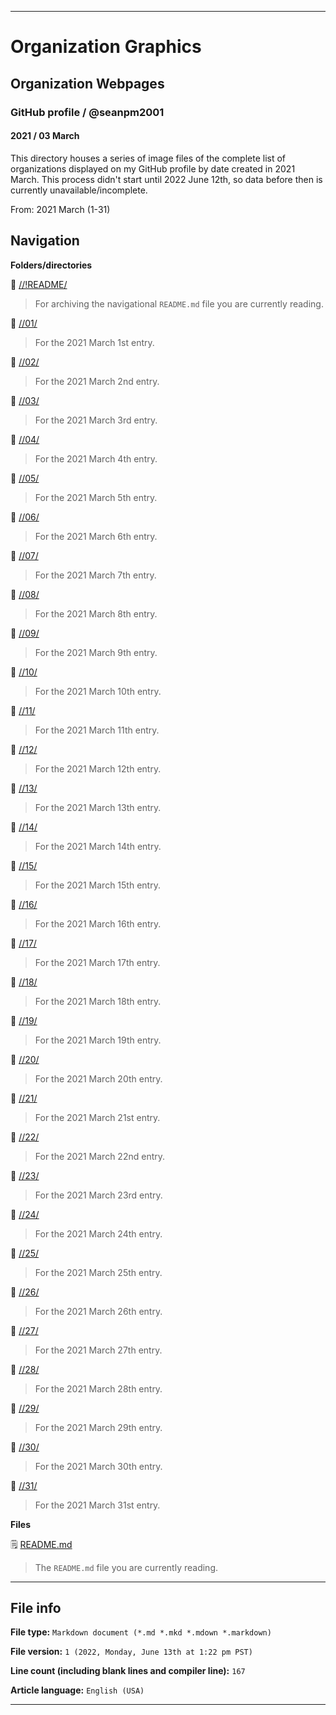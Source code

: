 
***

# Organization Graphics

## Organization Webpages

### GitHub profile / @seanpm2001

#### 2021 / 03 March

This directory houses a series of image files of the complete list of organizations displayed on my GitHub profile by date created in 2021 March. This process didn't start until 2022 June 12th, so data before then is currently unavailable/incomplete.

From: 2021 March (1-31)

## Navigation

**Folders/directories**

📁 [//!README/](/OrganizationGraphics/Organization_webpages/GitHub_Profile/@seanpm2001/2021/03_March/!README/)

> For archiving the navigational `README.md` file you are currently reading.

📁 [//01/](/OrganizationGraphics/Organization_webpages/GitHub_Profile/@seanpm2001/2021/03_March/01/)

> For the 2021 March 1st entry.

📁 [//02/](/OrganizationGraphics/Organization_webpages/GitHub_Profile/@seanpm2001/2021/03_March/02/)

> For the 2021 March 2nd entry.

📁 [//03/](/OrganizationGraphics/Organization_webpages/GitHub_Profile/@seanpm2001/2021/03_March/03/)

> For the 2021 March 3rd entry.

📁 [//04/](/OrganizationGraphics/Organization_webpages/GitHub_Profile/@seanpm2001/2021/03_March/04/)

> For the 2021 March 4th entry.

📁 [//05/](/OrganizationGraphics/Organization_webpages/GitHub_Profile/@seanpm2001/2021/03_March/05/)

> For the 2021 March 5th entry.

📁 [//06/](/OrganizationGraphics/Organization_webpages/GitHub_Profile/@seanpm2001/2021/03_March/06/)

> For the 2021 March 6th entry.

📁 [//07/](/OrganizationGraphics/Organization_webpages/GitHub_Profile/@seanpm2001/2021/03_March/07/)

> For the 2021 March 7th entry.

📁 [//08/](/OrganizationGraphics/Organization_webpages/GitHub_Profile/@seanpm2001/2021/03_March/08/)

> For the 2021 March 8th entry.

📁 [//09/](/OrganizationGraphics/Organization_webpages/GitHub_Profile/@seanpm2001/2021/03_March/09/)

> For the 2021 March 9th entry.

📁 [//10/](/OrganizationGraphics/Organization_webpages/GitHub_Profile/@seanpm2001/2021/03_March/10/)

> For the 2021 March 10th entry.

📁 [//11/](/OrganizationGraphics/Organization_webpages/GitHub_Profile/@seanpm2001/2021/03_March/11/)

> For the 2021 March 11th entry.

📁 [//12/](/OrganizationGraphics/Organization_webpages/GitHub_Profile/@seanpm2001/2021/03_March/12/)

> For the 2021 March 12th entry.

📁 [//13/](/OrganizationGraphics/Organization_webpages/GitHub_Profile/@seanpm2001/2021/03_March/13/)

> For the 2021 March 13th entry.

📁 [//14/](/OrganizationGraphics/Organization_webpages/GitHub_Profile/@seanpm2001/2021/03_March/14/)

> For the 2021 March 14th entry.

📁 [//15/](/OrganizationGraphics/Organization_webpages/GitHub_Profile/@seanpm2001/2021/03_March/15/)

> For the 2021 March 15th entry.

📁 [//16/](/OrganizationGraphics/Organization_webpages/GitHub_Profile/@seanpm2001/2021/03_March/16/)

> For the 2021 March 16th entry.

📁 [//17/](/OrganizationGraphics/Organization_webpages/GitHub_Profile/@seanpm2001/2021/03_March/17/)

> For the 2021 March 17th entry.

📁 [//18/](/OrganizationGraphics/Organization_webpages/GitHub_Profile/@seanpm2001/2021/03_March/18/)

> For the 2021 March 18th entry.

📁 [//19/](/OrganizationGraphics/Organization_webpages/GitHub_Profile/@seanpm2001/2021/03_March/19/)

> For the 2021 March 19th entry.

📁 [//20/](/OrganizationGraphics/Organization_webpages/GitHub_Profile/@seanpm2001/2021/03_March/20/)

> For the 2021 March 20th entry.

📁 [//21/](/OrganizationGraphics/Organization_webpages/GitHub_Profile/@seanpm2001/2021/03_March/21/)

> For the 2021 March 21st entry.

📁 [//22/](/OrganizationGraphics/Organization_webpages/GitHub_Profile/@seanpm2001/2021/03_March/22/)

> For the 2021 March 22nd entry.

📁 [//23/](/OrganizationGraphics/Organization_webpages/GitHub_Profile/@seanpm2001/2021/03_March/23/)

> For the 2021 March 23rd entry.

📁 [//24/](/OrganizationGraphics/Organization_webpages/GitHub_Profile/@seanpm2001/2021/03_March/24/)

> For the 2021 March 24th entry.

📁 [//25/](/OrganizationGraphics/Organization_webpages/GitHub_Profile/@seanpm2001/2021/03_March/25/)

> For the 2021 March 25th entry.

📁 [//26/](/OrganizationGraphics/Organization_webpages/GitHub_Profile/@seanpm2001/2021/03_March/26/)

> For the 2021 March 26th entry.

📁 [//27/](/OrganizationGraphics/Organization_webpages/GitHub_Profile/@seanpm2001/2021/03_March/27/)

> For the 2021 March 27th entry.

📁 [//28/](/OrganizationGraphics/Organization_webpages/GitHub_Profile/@seanpm2001/2021/03_March/28/)

> For the 2021 March 28th entry.

📁 [//29/](/OrganizationGraphics/Organization_webpages/GitHub_Profile/@seanpm2001/2021/03_March/29/)

> For the 2021 March 29th entry.

📁 [//30/](/OrganizationGraphics/Organization_webpages/GitHub_Profile/@seanpm2001/2021/03_March/30/)

> For the 2021 March 30th entry.

📁 [//31/](/OrganizationGraphics/Organization_webpages/GitHub_Profile/@seanpm2001/2021/03_March/31/)

> For the 2021 March 31st entry.

**Files**

🗒️ [README.md](/OrganizationGraphics/Organization_webpages/GitHub_Profile/@seanpm2001/2021/03_March/README.md)

> The `README.md` file you are currently reading.

***

## File info

**File type:** `Markdown document (*.md *.mkd *.mdown *.markdown)`

**File version:** `1 (2022, Monday, June 13th at 1:22 pm PST)`

**Line count (including blank lines and compiler line):** `167`

**Article language:** `English (USA)`

***
